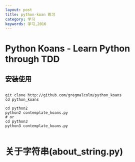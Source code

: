 ```yaml
---
layout: post
title: python-koan 练习
category: 学习
keywords: 学习,2016
---
```


#  Python Koans - Learn Python through TDD


## 安装使用

```

git clone http://github.com/gregmalcolm/python_koans
cd python_koans

cd python2
python2 contemplate_koans.py
# or
cd python3
python3 contemplate_koans.py


```

# 关于字符串(about_string.py)
